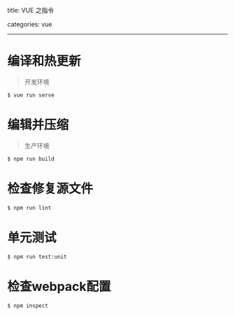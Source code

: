title: VUE 之指令

categories: vue

------

# 编译和热更新

> 开发环境

```shell
$ vue run serve
```

# 编辑并压缩

> 生产环境

```shell
$ npm run build
```

# 检查修复源文件

```shell
$ npm run lint
```

# 单元测试

```shell
$ npm run test:unit
```

# 检查webpack配置

```shell
$ npm inspect
```



